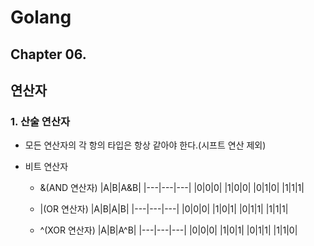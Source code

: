 # Golang

## Chapter 06.

## 연산자

### 1. 산술 연산자

- 모든 연산자의 각 항의 타입은 항상 같아야 한다.(시프트 연산 제외)

- 비트 연산자

  - &(AND 연산자)
    |A|B|A&B|
    |---|---|---|
    |0|0|0|
    |1|0|0|
    |0|1|0|
    |1|1|1|

  - |(OR 연산자)
    |A|B|A\|B|
    |---|---|---|
    |0|0|0|
    |1|0|1|
    |0|1|1|
    |1|1|1|

  - ^(XOR 연산자)
    |A|B|A^B|
    |---|---|---|
    |0|0|0|
    |1|0|1|
    |0|1|1|
    |1|1|0|
